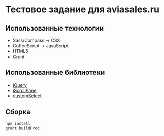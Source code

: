 # Тестовое задание для aviasales.ru
## Использованные технологии
* Sass/Compass -> CSS
* CoffeeScript -> JavaScript
* HTML5
* Grunt

## Использованные библиотеки
* [jQuery](http://jquery.com/)
* [jScrollPane](http://jscrollpane.kelvinluck.com/)
* [customSelect](http://adam.co/lab/jquery/customselect/)

## Сборка
```bash
npm install
grunt buildProd
```

